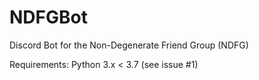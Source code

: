 # NDFGBot
Discord Bot for the Non-Degenerate Friend Group (NDFG)

Requirements:
Python 3.x < 3.7 (see issue #1)
